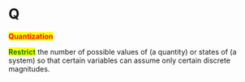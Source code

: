 # Q

<mark style="color:red;">**Quantization**</mark>

<mark style="color:green;">**Restrict**</mark> the number of possible values of (a quantity) or states of (a system) so that certain variables can assume only certain discrete magnitudes.

